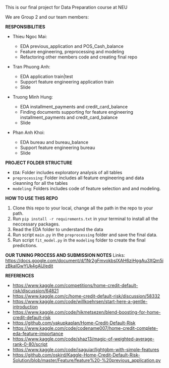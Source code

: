 This is our final project for Data Preparation course at NEU

We are Group 2 and our team members:

**RESPONSIBILITIES**
- Thieu Ngoc Mai:
    - EDA previous_application and POS_Cash_balance
    - Feature engineering, preprocessing and modeling
    - Refactoring other members code and creating final repo

- Tran Phuong Anh:
    - EDA application train|test
    - Support feature engineering application train
    - Slide

- Truong Minh Hung:
    - EDA installment_payments and credit_card_balance
    - Finding documents supporting for feature engineering installment_payments and credit_card_balance
    - Slide

- Phan Anh Khoi:
    - EDA bureau and bureau_balance
    - Support feature engineering bureau
    - Slide

**PROJECT FOLDER STRUCTURE**
- `EDA`: Folder includes exploratory analysis of all tables
- `preprocessing`: Folder includes all feature engineering and data cleanning for all the tables
- `modeling`: Folders includes code of feature selection and and modeling.

**HOW TO USE THIS REPO**
1. Clone this repo to your local, change all the path in the repo to your path.
2. Run `pip install -r requirements.txt` in your terminal to install all the neccessary packages.
4. Read the EDA folder to understand the data
5. Run script `main.py` in the `preprocessing` folder and save the final data.
6. Run script `fit_model.py` in the `modeling` folder to create the final predictions.

**OUR TUNING PROCESS AND SUBMISSION NOTES**
Links: https://docs.google.com/document/d/1Nr2gFmvokbsIXAH6ziHggAu3XQm5izBkaIGwYUk4gAU/edit

**REFERENCES**
- https://www.kaggle.com/competitions/home-credit-default-risk/discussion/64821
- https://www.kaggle.com/c/home-credit-default-risk/discussion/58332
- https://www.kaggle.com/code/willkoehrsen/start-here-a-gentle-introduction
- https://www.kaggle.com/code/hikmetsezen/blend-boosting-for-home-credit-default-risk
- https://github.com/yakupkaplan/Home-Credit-Default-Risk
- https://www.kaggle.com/code/codename007/home-credit-complete-eda-feature-importance
- https://www.kaggle.com/code/shaz13/magic-of-weighted-average-rank-0-80/script
- https://www.kaggle.com/code/jsaguiar/lightgbm-with-simple-features
- https://github.com/oskird/Kaggle-Home-Credit-Default-Risk-Solution/blob/master/Feature/feature%20-%20previous_application.py
